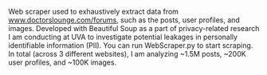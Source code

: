 Web scraper used to exhaustively extract data from www.doctorslounge.com/forums, such as the posts, user profiles, and images. Developed with Beautiful Soup as a part of privacy-related research I am conducting at UVA to investigate potential leakages in personally identifiable information (PII). You can run WebScraper.py to start scraping. In total (across 3 different websites), I am analyzing ~1.5M posts, ~200K user profiles, and ~100K images.
